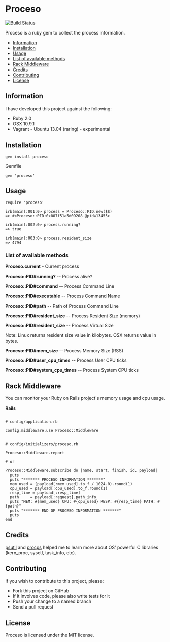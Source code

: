 Proceso
=======

[![Build Status](https://travis-ci.org/bry4n/proceso.svg?branch=master)](https://travis-ci.org/bry4n/proceso)

Proceso is a ruby gem to collect the process information.

* [Information](#information)
* [Installation](#installation)
* [Usage](#usage)
* [List of available methods](#list-of-available-methods)
* [Rack Middleware](#rack-middleware)
* [Credits](#credits)
* [Contributing](#contributing)
* [License](#license)

## Information

I have developed this project against the following:

* Ruby 2.0
* OSX 10.9.1
* Vagrant - Ubuntu 13.04 (raring) - experimental

## Installation

```
gem install proceso
```

Gemfile

```
gem 'proceso'
```


## Usage

```
require 'proceso'

irb(main):001:0> process = Proceso::PID.new($$)
=> #<Proceso::PID:0x007f51a5d09208 @pid=13455>

irb(main):002:0> process.running?
=> true

irb(main):003:0> process.resident_size
=> 4794
```

### List of available methods

**Proceso.current** - Current process

**Proceso::PID#running?** -- Process alive?

**Proceso::PID#command** -- Process Command Line

**Proceso::PID#executable** -- Process Command Name

**Proceso::PID#path** -- Path of Process Command Line

**Proceso::PID#resident_size** -- Process Resident Size (memory)

**Proceso::PID#resident_size** -- Process Virtual Size

Note: Linux returns resident size value in kilobytes. OSX returns value in bytes.

**Proceso::PID#mem_size** -- Process Memory Size (RSS)

**Proceso::PID#user_cpu_times** -- Process User CPU ticks

**Proceso::PID#system_cpu_times** -- Process System CPU ticks

## Rack Middleware

You can monitor your Ruby on Rails project's memory usage and cpu usage.

**Rails**

```

# config/application.rb

config.middleware.use Proceso::Middleware


# config/initializers/proceso.rb

Proceso::Middleware.report

# or

Proceso::Middleware.subscribe do |name, start, finish, id, payload|
  puts
  puts "******* PROCESO INFORMATION *******"
  mem_used = (payload[:mem_used].to_f / 1024.0).round(1)
  cpu_used = payload[:cpu_used].to_f.round(1)
  resp_time = payload[:resp_time]
  path     = payload[:request].path_info
  puts "MEM: #{mem_used} CPU: #{cpu_used} RESP: #{resp_time} PATH: #{path}"
  puts "******* END OF PROCESO INFORMATION *******"
  puts
end

```

## Credits

[psutil](https://code.google.com/p/psutil/) and [procps](procps.sourceforge.net) helped me to learn more about OS' powerful C libraries (kern_proc, sysctl, task_info, etc).

## Contributing

If you wish to contribute to this project, please:

* Fork this project on GitHub
* If it involves code, please also write tests for it
* Push your change to a named branch
* Send a pull request

## License

Proceso is licensed under the MIT license.
